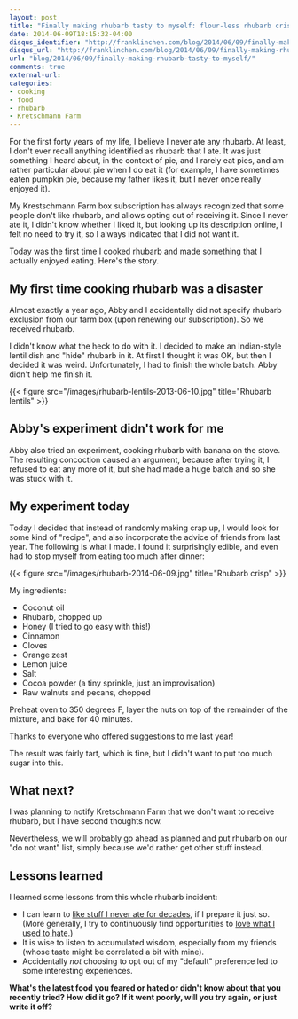 ```yaml
---
layout: post
title: "Finally making rhubarb tasty to myself: flour-less rhubarb crisp"
date: 2014-06-09T18:15:32-04:00
disqus_identifier: "http://franklinchen.com/blog/2014/06/09/finally-making-rhubarb-tasty-to-myself/"
disqus_url: "http://franklinchen.com/blog/2014/06/09/finally-making-rhubarb-tasty-to-myself/"
url: "blog/2014/06/09/finally-making-rhubarb-tasty-to-myself/"
comments: true
external-url: 
categories: 
- cooking
- food
- rhubarb
- Kretschmann Farm
---
```

For the first forty years of my life, I believe I never ate any rhubarb. At least, I don't ever recall anything identified as rhubarb that I ate. It was just something I heard about, in the context of pie, and I rarely eat pies, and am rather particular about pie when I do eat it (for example, I have sometimes eaten pumpkin pie, because my father likes it, but I never once really enjoyed it).

My Krestschmann Farm box subscription has always recognized that some people don't like rhubarb, and allows opting out of receiving it. Since I never ate it, I didn't know whether I liked it, but looking up its description online, I felt no need to try it, so I always indicated that I did not want it.

Today was the first time I cooked rhubarb and made something that I actually enjoyed eating. Here's the story.

<!--more-->

## My first time cooking rhubarb was a disaster

Almost exactly a year ago, Abby and I accidentally did not specify rhubarb exclusion from our farm box (upon renewing our subscription). So we received rhubarb.

I didn't know what the heck to do with it. I decided to make an Indian-style lentil dish and "hide" rhubarb in it. At first I thought it was OK, but then I decided it was weird. Unfortunately, I had to finish the whole batch. Abby didn't help me finish it.

{{< figure src="/images/rhubarb-lentils-2013-06-10.jpg" title="Rhubarb lentils" >}}

## Abby's experiment didn't work for me

Abby also tried an experiment, cooking rhubarb with banana on the stove. The resulting concoction caused an argument, because after trying it, I refused to eat any more of it, but she had made a huge batch and so she was stuck with it.

## My experiment today

Today I decided that instead of randomly making crap up, I would look for some kind of "recipe", and also incorporate the advice of friends from last year. The following is what I made. I found it surprisingly edible, and even had to stop myself from eating too much after dinner:

{{< figure src="/images/rhubarb-2014-06-09.jpg" title="Rhubarb crisp" >}}

My ingredients:

- Coconut oil
- Rhubarb, chopped up
- Honey (I tried to go easy with this!)
- Cinnamon
- Cloves
- Orange zest
- Lemon juice
- Salt
- Cocoa powder (a tiny sprinkle, just an improvisation)
- Raw walnuts and pecans, chopped

Preheat oven to 350 degrees F, layer the nuts on top of the remainder of the mixture, and bake for 40 minutes.

Thanks to everyone who offered suggestions to me last year!

The result was fairly tart, which is fine, but I didn't want to put too much sugar into this.

## What next?

I was planning to notify Kretschmann Farm that we don't want to receive rhubarb, but I have second thoughts now.

Nevertheless, we will probably go ahead as planned and put rhubarb on our "do not want" list, simply because we'd rather get other stuff instead.

## Lessons learned

I learned some lessons from this whole rhubarb incident:

- I can learn to [like stuff I never ate for decades](/blog/2014/03/21/time-to-taste-the-world-thoughts-on-expanding-my-food-tastes-as-an-adult/), if I prepare it just so. (More generally, I try to continuously find opportunities to [love what I used to hate](http://sivers.org/hate).)
- It is wise to listen to accumulated wisdom, especially from my friends (whose taste might be correlated a bit with mine).
- Accidentally *not* choosing to opt out of my "default" preference led to some interesting experiences.

**What's the latest food you feared or hated or didn't know about that you recently tried? How did it go? If it went poorly, will you try again, or just write it off?**

